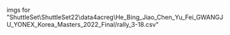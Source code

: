 
imgs for "ShuttleSet\ShuttleSet22\data4acreg\He_Bing_Jiao_Chen_Yu_Fei_GWANGJU_YONEX_Korea_Masters_2022_Final/rally_3-18.csv"

